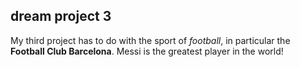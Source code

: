 ## dream project 3
My third project has to do with the sport of _football_, in particular the **Football Club Barcelona**. Messi is the greatest player in the world!
